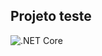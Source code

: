 ## Projeto teste

![.NET Core](https://github.com/bandozia/test_employee_register/workflows/.NET%20Core/badge.svg)